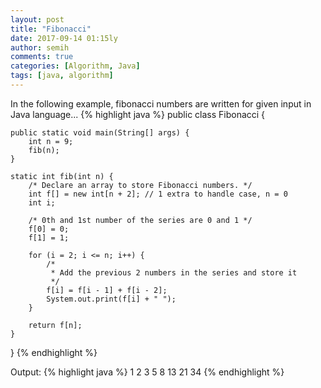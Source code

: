 ```yaml
---
layout: post
title: "Fibonacci"
date: 2017-09-14 01:15ly
author: semih
comments: true
categories: [Algorithm, Java]
tags: [java, algorithm]
---
```

In the following example, fibonacci numbers are written for given input in Java language...
{% highlight java %}
public class Fibonacci {

	public static void main(String[] args) {
		int n = 9;
		fib(n);
	}

	static int fib(int n) {
		/* Declare an array to store Fibonacci numbers. */
		int f[] = new int[n + 2]; // 1 extra to handle case, n = 0
		int i;

		/* 0th and 1st number of the series are 0 and 1 */
		f[0] = 0;
		f[1] = 1;

		for (i = 2; i <= n; i++) {
			/*
			 * Add the previous 2 numbers in the series and store it
			 */
			f[i] = f[i - 1] + f[i - 2];
			System.out.print(f[i] + " ");
		}

		return f[n];
	}
}
{% endhighlight %}

Output:
{% highlight java %}
1 2 3 5 8 13 21 34 
{% endhighlight %}
